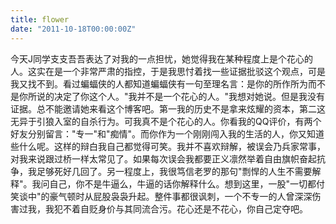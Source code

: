 ```yaml
---
title: flower
date: "2011-10-18T00:00:00Z"
---
```


今天J同学支支吾吾表达了对我的一点担忧，她觉得我在某种程度上是个花心的人。这实在是一个非常严肃的指控，于是我思忖着找一些证据批驳这个观点，可是我又找不到。看过蝙蝠侠的人都知道蝙蝠侠有一句至理名言：是你的所作所为而不是你所说的决定了你这个人。"我并不是一个花心的人。"我想对她说。但是我没有证据。总不能邀请她来看这个博客吧。第一我的历史不是拿来炫耀的资本，第二这无异于引狼入室的自杀行为。可我真不是个花心的人。你看我的QQ评价，有两个好友分别留言："专一"和"痴情"。而你作为一个刚刚闯入我的生活的人，你又知道些什么呢。这样的辩白我自己都觉得可笑。我并不喜欢辩解，被误会乃兵家常事，对我来说跟过桥一样太常见了。如果每次误会我都要正义凛然举着自由旗帜奋起抗争，我足够死好几回了。另一程度上，我很笃信老罗的那句"剽悍的人生不需要解释"。我问自己，你不是牛逼么，牛逼的话你解释什么。想到这里，一股"一切都付笑谈中"的豪气顿时从屁股袅袅升起。整件事都很讽刺，一个不专一的人曾深深伤害过我，我犯不着自贬身价与其同流合污。花心还是不花心，你自己定夺吧。